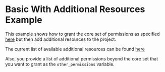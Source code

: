 # Basic With Additional Resources Example

This example shows how to grant the core set of permissions as specified [here](../../main.tf) but then add additional resources to the project. 

The current list of available additional resources can be found [here](../../other_perms.tf)

Also, you provide a list of additional permissions beyond the core set that you want to grant as the `other_permissions` variable.